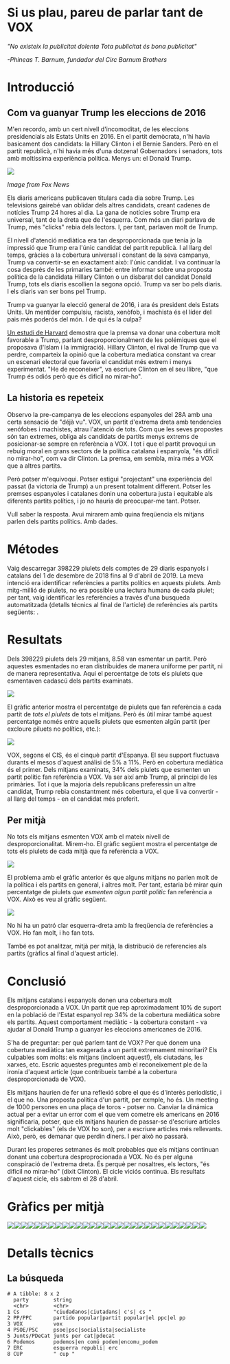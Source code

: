 Si us plau, pareu de parlar tant de VOX
================

*"No existeix la publicitat dolenta Tota publicitat és bona publicitat"*

*-Phineas T. Barnum, fundador del Circ Barnum Brothers*

Introducció
===========

Com va guanyar Trump les eleccions de 2016
------------------------------------------

M'en recordo, amb un cert nivell d'incomoditat, de les eleccions presidencials als Estats Units en 2016. En el partit demòcrata, n'hi havia basicament dos candidats: la Hillary Clinton i el Bernie Sanders. Però en el partit republicà, n'hi havia més d'una dotzena! Gobernadors i senadors, tots amb moltíssima experiència política. Menys un: el Donald Trump.

![](img/gop16.png)

*Image from Fox News*

Els diaris americans publicaven titulars cada dia sobre Trump. Les televisions gairebé van oblidar dels altres candidats, creant cadenes de notícies Trump 24 hores al dia. La gana de notícies sobre Trump era universal, tant de la dreta que de l'esquerra. Com més un diari parlava de Trump, més "clicks" rebia dels lectors. I, per tant, parlaven molt de Trump.

El nivell d'atenció mediàtica era tan desproporcionada que tenia jo la impressió que Trump era l'únic candidat del partit republicà. I al llarg del temps, gràcies a la cobertura universal i constant de la seva campanya, Trump va convertir-se en exactament això: l'únic candidat. I va continuar la cosa després de les primaries també: entre informar sobre una proposta política de la candidata Hillary Clinton o un disbarat del candidat Donald Trump, tots els diaris escollien la segona opció. Trump va ser bo pels diaris. I els diaris van ser bons pel Trump.

Trump va guanyar la elecció general de 2016, i ara és president dels Estats Units. Un mentider compulsiu, racista, xenòfob, i machista és el líder del pais més poderós del món. I de qui és la culpa?

[Un estudi de Harvard](https://cyber.harvard.edu/publications/2017/08/mediacloud) demostra que la premsa va donar una cobertura molt favorable a Trump, parlant desproporcionalment de les polémiques que el proposava (l'Islam i la immigració). Hillary Clinton, el rival de Trump que va perdre, comparteix la opinió que la cobertura mediatica constant va crear un escenari electoral que favoria el candidat més extrem i menys experimentat. "He de reconeixer", va escriure Clinton en el seu llibre, "que Trump és odiós però que és dificil no mirar-ho".

La historia es repeteix
-----------------------

Observo la pre-campanya de les eleccions espanyoles del 28A amb una certa sensació de "déjà vu". VOX, un partit d'extrema dreta amb tendencies xenófobes i machistes, atrau l'atenció de tots. Com que les seves propostes són tan extremes, obliga als candidats de partits menys extrems de posicionar-se sempre en referència a VOX. I tot i que el partit provoqui un rebuig moral en grans sectors de la política catalana i espanyola, "és dificil no mirar-ho", com va dir Clinton. La premsa, em sembla, mira més a VOX que a altres partits.

Però potser m'equivoqui. Potser estigui "projectant" una experiència del passat (la victoria de Trump) a un present totalment different. Potser les premses espanyoles i catalanes donin una cobertura justa i equitable als diferents partits polítics, i jo no hauria de preocupar-me tant. Potser.

Vull saber la resposta. Avui mirarem amb quina freqüencia els mitjans parlen dels partits polítics. Amb dades.

Métodes
=======

Vaig descarregar 398229 piulets dels comptes de 29 diaris espanyols i catalans del 1 de desembre de 2018 fins al 9 d'abril de 2019. La meva intenció era identificar referències a partits polítics en aquests piulets. Amb mitg-millió de piulets, no era possible una lectura humana de cada piulet; per tant, vaig identificar les referències a través d'una busqueda automatitzada (detalls técnics al final de l'article) de referències als partits següents: .

Resultats
=========

Dels 398229 piulets dels 29 mitjans, 8.58 van esmentar un partit. Però aquestes esmentades no eran distribuides de manera uniforme per partit, ni de manera representativa. Aqui el percentatge de tots els piulets que esmentaven cadascú dels partits examinats.

![](figures/unnamed-chunk-4-1.png)

El gràfic anterior mostra el percentatge de piulets que fan referència a cada partit de *tots el piulets* de tots el mitjans. Però és útil mirar també aquest percentatge només entre aquells piulets que esmenten algún partit (per excloure piluets no polítics, etc.):

![](figures/unnamed-chunk-5-1.png)

VOX, segons el CIS, és el cinquè partit d'Espanya. El seu support fluctuava durants el mesos d'aquest análisi de 5% a 11%. Però en cobertura mediàtica és el primer. Dels mitjans examinats, 34% dels piulets que esmenten un partit polític fan referència a VOX. Va ser així amb Trump, al principi de les primàries. Tot i que la majoria dels republicans preferessin un altre candidat, Trump rebia constantment més cobertura, el que li va convertir - al llarg del temps - en el candidat més preferit.

Per mitjà
---------

No tots els mitjans esmenten VOX amb el mateix nivell de desproporcionalitat. Mirem-ho. El gràfic següent mostra el percentatge de tots els piulets de cada mitjà que fa referència a VOX.

![](figures/unnamed-chunk-7-1.png)

El problema amb el gràfic anterior és que alguns mitjans no parlen molt de la política i els partits en general, i altres molt. Per tant, estaria bé mirar quin percentatge de piulets *que esmenten algun partit polític* fan referència a VOX. Això es veu al gràfic següent.

![](figures/unnamed-chunk-8-1.png)

No hi ha un patró clar esquerra-dreta amb la freqüencia de referències a VOX. Ho fan molt, i ho fan tots.

També es pot analitzar, mitjà per mitjà, la distribució de referencies als partits (gràfics al final d'aquest article).

Conclusió
=========

Els mitjans catalans i espanyols donen una cobertura molt desproporcionada a VOX. Un partit que rep aproximadament 10% de suport en la població de l'Estat espanyol rep 34% de la cobertura mediática sobre els partits. Aquest comportament mediàtic - la cobertura constant - va ajudar al Donald Trump a guanyar les eleccions americanes de 2016.

S'ha de preguntar: per què parlem tant de VOX? Per què donem una cobertura mediàtica tan exagerada a un partit extremament minoritari? Els culpables som molts: els mitjans (incloent aquest!), els ciutadans, les xarxes, etc. Escric aquestes preguntes amb el reconeixement ple de la ironía d'aquest article (que contribueix també a la cobertura desproporcionada de VOX).

Els mitjans haurien de fer una reflexió sobre el que és d'interès periodístic, i el que no. Una proposta política d'un partit, per exmple, ho és. Un meeting de 1000 persones en una plaça de toros - potser no. Canviar la dinámica actual per a evitar un error com el que vem cometre els americans en 2016 significaria, potser, que els mitjans haurien de passar-se d'escriure articles molt "clickables" (els de VOX ho son), per a escriure articles més rellevants. Això, però, es demanar que perdin diners. I per això no passarà.

Durant les properes setmanes és molt probables que els mitjans continuan donant una cobertura desproprocionada a VOX. No és per alguna conspiració de l'extrema dreta. És perquè per nosaltres, els lectors, "és dificil no mirar-ho" (dixit Clinton). El cicle viciós continua. Els resultats d'aquest cicle, els sabrem el 28 d'abril.

Gràfics per mitjà
=================

![](figures/unnamed-chunk-9-1.png)![](figures/unnamed-chunk-9-2.png)![](figures/unnamed-chunk-9-3.png)![](figures/unnamed-chunk-9-4.png)![](figures/unnamed-chunk-9-5.png)![](figures/unnamed-chunk-9-6.png)![](figures/unnamed-chunk-9-7.png)![](figures/unnamed-chunk-9-8.png)![](figures/unnamed-chunk-9-9.png)![](figures/unnamed-chunk-9-10.png)![](figures/unnamed-chunk-9-11.png)![](figures/unnamed-chunk-9-12.png)![](figures/unnamed-chunk-9-13.png)![](figures/unnamed-chunk-9-14.png)![](figures/unnamed-chunk-9-15.png)![](figures/unnamed-chunk-9-16.png)![](figures/unnamed-chunk-9-17.png)![](figures/unnamed-chunk-9-18.png)![](figures/unnamed-chunk-9-19.png)![](figures/unnamed-chunk-9-20.png)![](figures/unnamed-chunk-9-21.png)![](figures/unnamed-chunk-9-22.png)![](figures/unnamed-chunk-9-23.png)![](figures/unnamed-chunk-9-24.png)![](figures/unnamed-chunk-9-25.png)![](figures/unnamed-chunk-9-26.png)![](figures/unnamed-chunk-9-27.png)![](figures/unnamed-chunk-9-28.png)![](figures/unnamed-chunk-9-29.png)

Detalls tècnics
===============

La búsqueda
-----------

    # A tibble: 8 x 2
      party        string                                     
      <chr>        <chr>                                      
    1 Cs           "ciudadanos|ciutadans| c's| cs "           
    2 PP/PPC       partido popular|partit popular|el ppc|el pp
    3 VOX          vox                                        
    4 PSOE/PSC     psoe|psc|socialista|socialiste             
    5 Junts/PDeCat junts per cat|pdecat                       
    6 Podemos      podemos|en comú podem|encomu_podem         
    7 ERC          esquerra republi| erc                      
    8 CUP          " cup "
